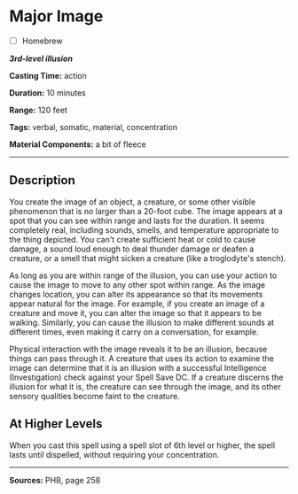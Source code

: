 # Major Image

- [ ] Homebrew

***3rd-level illusion***

**Casting Time:** action

**Duration:** 10 minutes

**Range:** 120 feet

**Tags:** verbal, somatic, material, concentration

**Material Components:** a bit of fleece

---

## Description
You create the image of an object, a creature, or some other visible phenomenon that is no larger than a 20-foot cube.
The image appears at a spot that you can see within range and lasts for the duration.
It seems completely real, including sounds, smells, and temperature appropriate to the thing depicted.
You can't create sufficient heat or cold to cause damage, a sound loud enough to deal thunder damage or deafen a creature, or a smell that might sicken a creature (like a troglodyte's stench).

As long as you are within range of the illusion, you can use your action to cause the image to move to any other spot within range.
As the image changes location, you can alter its appearance so that its movements appear natural for the image.
For example, if you create an image of a creature and move it, you can alter the image so that it appears to be walking.
Similarly, you can cause the illusion to make different sounds at different times, even making it carry on a conversation, for example.

Physical interaction with the image reveals it to be an illusion, because things can pass through it.
A creature that uses its action to examine the image can determine that it is an illusion with a successful Intelligence (Investigation) check against your Spell Save DC.
If a creature discerns the illusion for what it is, the creature can see through the image, and its other sensory qualities become faint to the creature.

## At Higher Levels
When you cast this spell using a spell slot of 6th level or higher, the spell lasts until dispelled, without requiring your concentration.

---

**Sources:** PHB, page 258
